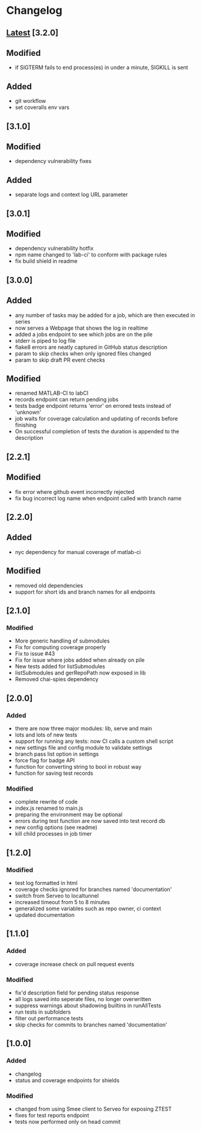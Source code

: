 # Changelog

## [Latest](https://github.com/cortex-lab/matlab-ci/commits/master) [3.2.0]

## Modified

 - if SIGTERM fails to end process(es) in under a minute, SIGKILL is sent

## Added

 - git workflow
 - set coveralls env vars

## [3.1.0]

## Modified

 - dependency vulnerability fixes

## Added

 - separate logs and context log URL parameter

## [3.0.1]

## Modified

 - dependency vulnerability hotfix
 - npm name changed to 'lab-ci' to conform with package rules
 - fix build shield in readme
 
## [3.0.0]
 
## Added

 - any number of tasks may be added for a job, which are then executed in series 
 - now serves a Webpage that shows the log in realtime
 - added a jobs endpoint to see which jobs are on the pile
 - stderr is piped to log file
 - flake8 errors are neatly captured in GitHub status description
 - param to skip checks when only ignored files changed
 - param to skip draft PR event checks 
 
## Modified
 
 - renamed MATLAB-CI to labCI
 - records endpoint can return pending jobs
 - tests badge endpoint returns 'error' on errored tests instead of 'unknown'
 - job waits for coverage calculation and updating of records before finishing
 - On successful completion of tests the duration is appended to the description
 
## [2.2.1]

## Modified

 - fix error where github event incorrectly rejected
 - fix bug incorrect log name when endpoint called with branch name
 
## [2.2.0]

## Added
 - nyc dependency for manual coverage of matlab-ci

## Modified

 - removed old dependencies
 - support for short ids and branch names for all endpoints
 
## [2.1.0]

### Modified
 - More generic handling of submodules
 - Fix for computing coverage properly
 - Fix to issue #43 
 - Fix for issue where jobs added when already on pile
 - New tests added for listSubmodules
 - listSubmodules and gerRepoPath now exposed in lib
 - Removed chai-spies dependency 


## [2.0.0]

### Added

 - there are now three major modules: lib, serve and main
 - lots and lots of new tests
 - support for running any tests: now CI calls a custom shell script
 - new settings file and config module to validate settings
 - branch pass list option in settings
 - force flag for badge API
 - function for converting string to bool in robust way
 - function for saving test records

 
### Modified
 
 - complete rewrite of code
 - index.js renamed to main.js
 - preparing the environment may be optional
 - errors during test function are now saved into test record db
 - new config options (see readme)
 - kill child processes in job timer
 
   
## [1.2.0]
### Modified

- test log formatted in html
- coverage checks ignored for branches named 'documentation' 
- switch from Serveo to localtunnel
- increased timeout from 5 to 8 minutes
- generalized some variables such as repo owner, ci context
- updated documentation

## [1.1.0]
### Added

- coverage increase check on pull request events

### Modified

- fix'd description field for pending status response
- all logs saved into seperate files, no longer overwritten
- suppress warnings about shadowing builtins in runAllTests
- run tests in subfolders
- filter out performance tests
- skip checks for commits to branches named 'documentation'

## [1.0.0]
### Added

- changelog
- status and coverage endpoints for shields

### Modified

- changed from using Smee client to Serveo for exposing ZTEST
- fixes for test reports endpoint
- tests now performed only on head commit
